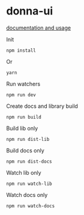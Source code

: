 # donna-ui

[documentation and usage](https://bulayeu.github.io/donna-ui/)

Init

```npm install``` 

Or

```yarn```

Run watchers

```npm run dev```

Create docs and library build

```npm run build```

Build lib only

```npm run dist-lib```

Build docs only

```npm run dist-docs```

Watch lib only

```npm run watch-lib```

Watch docs only

```npm run watch-docs```
